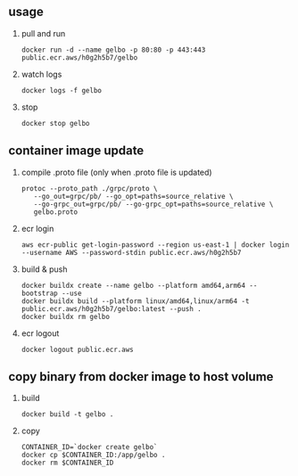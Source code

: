## usage

1. pull and run

   ```
   docker run -d --name gelbo -p 80:80 -p 443:443 public.ecr.aws/h0g2h5b7/gelbo
   ```

1. watch logs

   ```
   docker logs -f gelbo
   ```

1. stop

   ```
   docker stop gelbo
   ```

## container image update

1. compile .proto file (only when .proto file is updated)

   ```
   protoc --proto_path ./grpc/proto \
      --go_out=grpc/pb/ --go_opt=paths=source_relative \
      --go-grpc_out=grpc/pb/ --go-grpc_opt=paths=source_relative \
      gelbo.proto
   ```

1. ecr login

   ```
   aws ecr-public get-login-password --region us-east-1 | docker login --username AWS --password-stdin public.ecr.aws/h0g2h5b7
   ```

1. build & push

   ```
   docker buildx create --name gelbo --platform amd64,arm64 --bootstrap --use
   docker buildx build --platform linux/amd64,linux/arm64 -t public.ecr.aws/h0g2h5b7/gelbo:latest --push .
   docker buildx rm gelbo
   ```

1. ecr logout

   ```
   docker logout public.ecr.aws
   ```

## copy binary from docker image to host volume

1. build

   ```
   docker build -t gelbo .
   ```

1. copy


   ```
   CONTAINER_ID=`docker create gelbo`
   docker cp $CONTAINER_ID:/app/gelbo .
   docker rm $CONTAINER_ID
   ```
